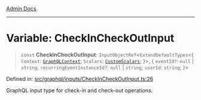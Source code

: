 [Admin Docs](/)

***

# Variable: CheckInCheckOutInput

> `const` **CheckInCheckOutInput**: `InputObjectRef`\<`ExtendDefaultTypes`\<\{ `Context`: [`GraphQLContext`](../../../context/type-aliases/GraphQLContext.md); `Scalars`: [`CustomScalars`](../../../scalars/type-aliases/CustomScalars.md); \}\>, \{ `eventId?`: `null` \| `string`; `recurringEventInstanceId?`: `null` \| `string`; `userId`: `string`; \}\>

Defined in: [src/graphql/inputs/CheckInCheckOutInput.ts:26](https://github.com/Sourya07/talawa-api/blob/aac5f782223414da32542752c1be099f0b872196/src/graphql/inputs/CheckInCheckOutInput.ts#L26)

GraphQL input type for check-in and check-out operations.
